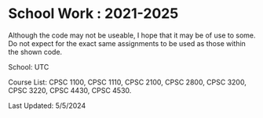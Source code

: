 # School Work : 2021-2025
Although the code may not be useable, I hope that it may be of use to some.  Do not expect for the exact same assignments to be used as those within the shown code.

School: UTC

Course List: CPSC 1100, CPSC 1110, CPSC 2100, CPSC 2800, CPSC 3200, CPSC 3220, CPSC 4430, CPSC 4530.

Last Updated: 5/5/2024
